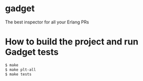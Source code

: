 gadget
======

The best inspector for all your Erlang PRs

How to build the project and run Gadget tests
=============================================

```bash
$ make
$ make plt-all
$ make tests
```
